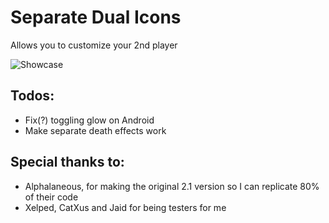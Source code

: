 # Separate Dual Icons

Allows you to customize your 2nd player

![Showcase](weebify.separate_dual_icons/image.png)

## Todos:
- Fix(?) toggling glow on Android
- Make separate death effects work

## Special thanks to:
- Alphalaneous, for making the original 2.1 version so I can replicate 80% of their code
- Xelped, CatXus and Jaid for being testers for me